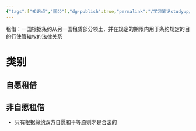```yaml
---
{"tags":["知识点","国公"],"dg-publish":true,"permalink":"/学习笔记studyup/国际公法/租借/","dgPassFrontmatter":true,"created":"2024-11-08T15:42:43.551+08:00","updated":"2024-11-08T15:44:37.497+08:00"}
---
```


租借：一国根据条约从另一国租赁部分领土，并在规定的期限内用于条约规定的目的行使管辖权的法律关系
# 类别
## 自愿租借
## 非自愿租借
- 只有根据缔约双方自愿和平等原则才是合法的